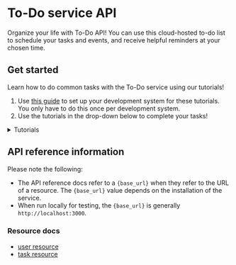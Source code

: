 # To-Do service API

Organize your life with To-Do API! You can use this cloud-hosted to-do list to schedule your tasks and events, and receive helpful reminders at your chosen time.

## Get started

Learn how to do common tasks with the To-Do service using our tutorials!

1. Use [this guide](before-you-start-a-tutorial.md) to set up your development system for these tutorials. You only have to do this once per development system.
2. Use the tutorials in the drop-down below to complete your tasks!

  <details><summary>Tutorials</summary>

* [Enroll a new user](tutorials/enroll-a-new-user.md)
* [Add a new task](tutorials/add-a-new-task.md)

</details>

## API reference information

Please note the following:

* The API reference docs refer to a `{base_url}` when they
refer to the URL of a resource. The `{base_url}` value depends
on the installation of the service.
* When run locally for testing, the `{base_url}` is
generally `http://localhost:3000`.

### Resource docs
* [user resource](api/user.md)
* [task resource](api/task.md)
